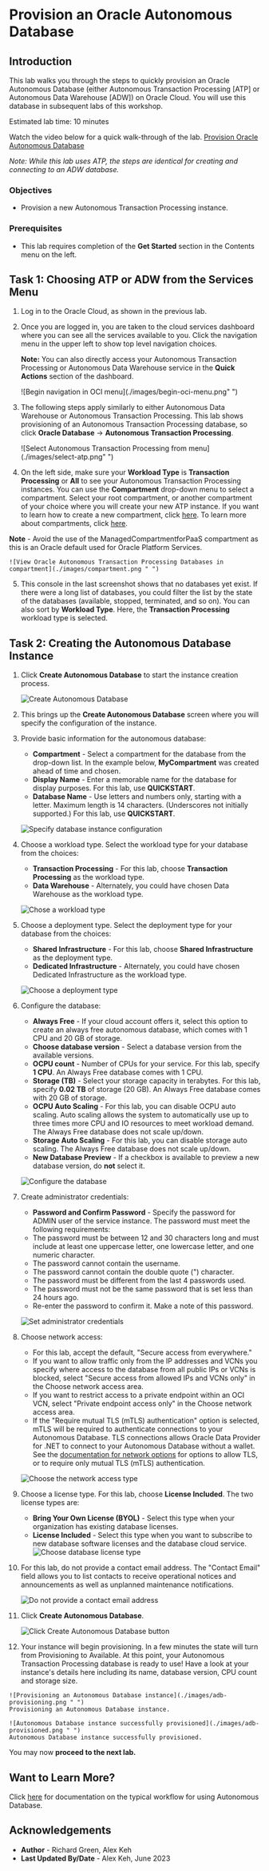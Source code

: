 # Provision an Oracle Autonomous Database

## Introduction

This lab walks you through the steps to quickly provision an Oracle Autonomous Database (either Autonomous Transaction Processing [ATP] or Autonomous Data Warehouse [ADW]) on Oracle Cloud. You will use this database in subsequent labs of this workshop.

Estimated lab time: 10 minutes

Watch the video below for a quick walk-through of the lab.
[Provision Oracle Autonomous Database](videohub:1_ika287la)

*Note: While this lab uses ATP, the steps are identical for creating and connecting to an ADW database.*

### Objectives

-   Provision a new Autonomous Transaction Processing instance.

### Prerequisites

-   This lab requires completion of the **Get Started** section in the Contents menu on the left.  

## Task 1: Choosing ATP or ADW from the Services Menu

1. Log in to the Oracle Cloud, as shown in the previous lab.
2. Once you are logged in, you are taken to the cloud services dashboard where you can see all the services available to you. Click the navigation menu in the upper left to show top level navigation choices.

    __Note:__ You can also directly access your Autonomous Transaction Processing or Autonomous Data Warehouse service in the __Quick Actions__ section of the dashboard.

    ![Begin navigation in OCI menu](./images/begin-oci-menu.png" ")

3. The following steps apply similarly to either Autonomous Data Warehouse or Autonomous Transaction Processing. This lab shows provisioning of an Autonomous Transaction Processing database, so click **Oracle Database** -> **Autonomous Transaction Processing**.

    ![Select Autonomous Transaction Processing from menu](./images/select-atp.png" ")

4. On the left side, make sure your **Workload Type** is __Transaction Processing__ or __All__ to see your Autonomous Transaction Processing instances. You can use the __Compartment__ drop-down menu to select a compartment. Select your root compartment, or another compartment of your choice where you will create your new ATP instance. If you want to learn how to create a new compartment, click [here](https://docs.cloud.oracle.com/iaas/Content/Identity/Tasks/managingcompartments.htm#Working). To learn more about compartments, click [here](https://docs.cloud.oracle.com/en-us/iaas/Content/GSG/Concepts/settinguptenancy.htm#Setting_Up_Your_Tenancy).

 __Note__ - Avoid the use of the ManagedCompartmentforPaaS compartment as this is an Oracle default used for Oracle Platform Services.

    ![View Oracle Autonomous Transaction Processing Databases in compartment](./images/compartment.png " ")

5. This console in the last screenshot shows that no databases yet exist. If there were a long list of databases, you could filter the list by the state of the databases (available, stopped, terminated, and so on). You can also sort by __Workload Type__. Here, the __Transaction Processing__ workload type is selected.

## Task 2: Creating the Autonomous Database Instance

1. Click **Create Autonomous Database** to start the instance creation process.

    ![Create Autonomous Database](./images/create-adb.png " ")

2.  This brings up the __Create Autonomous Database__ screen where you will specify the configuration of the instance.
3. Provide basic information for the autonomous database:

    - __Compartment__ - Select a compartment for the database from the drop-down list. In the example below, **MyCompartment** was created ahead of time and chosen.
    - __Display Name__ - Enter a memorable name for the database for display purposes. For this lab, use __QUICKSTART__.
    - __Database Name__ - Use letters and numbers only, starting with a letter. Maximum length is 14 characters. (Underscores not initially supported.) For this lab, use __QUICKSTART__.

    ![Specify database instance configuration](./images/compartment-name.png " ")

4. Choose a workload type. Select the workload type for your database from the choices:

    - __Transaction Processing__ - For this lab, choose __Transaction Processing__ as the workload type.
    - __Data Warehouse__ - Alternately, you could have chosen Data Warehouse as the workload type.

    ![Chose a workload type](./images/adb-workload-type.png " ")

5. Choose a deployment type. Select the deployment type for your database from the choices:

    - __Shared Infrastructure__ - For this lab, choose __Shared Infrastructure__ as the deployment type.
    - __Dedicated Infrastructure__ - Alternately, you could have chosen Dedicated Infrastructure as the workload type.

    ![Choose a deployment type](./images/deployment-type.png " ")

6. Configure the database:

    - __Always Free__ - If your cloud account offers it, select this option to create an always free autonomous database, which comes with 1 CPU and 20 GB of storage.
    - __Choose database version__ - Select a database version from the available versions.
    - __OCPU count__ - Number of CPUs for your service. For this lab, specify __1 CPU__.  An Always Free database comes with 1 CPU.
    - __Storage (TB)__ - Select your storage capacity in terabytes. For this lab, specify __0.02 TB__ of storage (20 GB). An Always Free database comes with 20 GB of storage.
    - __OCPU Auto Scaling__ - For this lab, you can disable OCPU auto scaling. Auto scaling allows the system to automatically use up to three times more CPU and IO resources to meet workload demand. The Always Free database does not scale up/down.
    - __Storage Auto Scaling__ - For this lab, you can disable storage auto scaling. The Always Free database does not scale up/down.
    - __New Database Preview__ - If a checkbox is available to preview a new database version, do __not__ select it.

    ![Configure the database](./images/configure-db.png " ")

7. Create administrator credentials:

    - __Password and Confirm Password__ - Specify the password for ADMIN user of the service instance. The password must meet the following requirements:
    - The password must be between 12 and 30 characters long and must include at least one uppercase letter, one lowercase letter, and one numeric character.
    - The password cannot contain the username.
    - The password cannot contain the double quote (") character.
    - The password must be different from the last 4 passwords used.
    - The password must not be the same password that is set less than 24 hours ago.
    - Re-enter the password to confirm it. Make a note of this password.

    ![Set administrator credentials](./images/create-admin.png " ")
8. Choose network access:
    - For this lab, accept the default, "Secure access from everywhere."
    - If you want to allow traffic only from the IP addresses and VCNs you specify where access to the database from all public IPs or VCNs is blocked, select "Secure access from allowed IPs and VCNs only" in the Choose network access area.
    - If you want to restrict access to a private endpoint within an OCI VCN, select "Private endpoint access only" in the Choose network access area.
    - If the "Require mutual TLS (mTLS) authentication" option is selected, mTLS will be required to authenticate connections to your Autonomous Database. TLS connections allows Oracle Data Provider for .NET to connect to your Autonomous Database without a wallet. See the [documentation for network options](https://docs.oracle.com/en/cloud/paas/autonomous-database/adbsa/support-tls-mtls-authentication.html#GUID-3F3F1FA4-DD7D-4211-A1D3-A74ED35C0AF5) for options to allow TLS, or to require only mutual TLS (mTLS) authentication.

    ![Choose the network access type](./images/network-access.png " ")

9. Choose a license type. For this lab, choose __License Included__. The two license types are:

    - __Bring Your Own License (BYOL)__ - Select this type when your organization has existing database licenses.
    - __License Included__ - Select this type when you want to subscribe to new database software licenses and the database cloud service.
    ![Choose database license type](./images/license.png)

10. For this lab, do not provide a contact email address. The "Contact Email" field allows you to list contacts to receive operational notices and announcements as well as unplanned maintenance notifications.

    ![Do not provide a contact email address](./images/contact-email-field.png)


10. Click __Create Autonomous Database__.

    ![Click Create Autonomous Database button](./images/create-adb-button.png " ")

11.  Your instance will begin provisioning. In a few minutes the state will turn from Provisioning to Available. At this point, your Autonomous Transaction Processing database is ready to use! Have a look at your instance's details here including its name, database version, CPU count and storage size.

    ![Provisioning an Autonomous Database instance](./images/adb-provisioning.png " ")
    Provisioning an Autonomous Database instance.

    ![Autonomous Database instance successfully provisioned](./images/adb-provisioned.png " ")
    Autonomous Database instance successfully provisioned.

You may now **proceed to the next lab.**

## Want to Learn More?

Click [here](https://docs.oracle.com/en/cloud/paas/autonomous-data-warehouse-cloud/user/autonomous-workflow.html#GUID-5780368D-6D40-475C-8DEB-DBA14BA675C3) for documentation on the typical workflow for using Autonomous Database.

## Acknowledgements

- **Author** - Richard Green, Alex Keh
- **Last Updated By/Date** - Alex Keh, June 2023